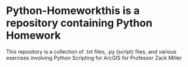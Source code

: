 # Python-Homeworkthis is a repository containing Python Homework 
This repository is a collection of .txt files, .py (script) files, and various exercises involving Python Scripting for ArcGIS for Professor Zack Miller
